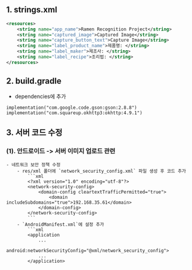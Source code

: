 ## 1. strings.xml
```xml
<resources>
    <string name="app_name">Ramen Recognition Project</string>
    <string name="captured_image">Captured Image</string>
    <string name="capture_button_text">Capture Image</string>
    <string name="label_product_name">제품명: </string>
    <string name="label_maker">제조사: </string>
    <string name="label_recipe">조리법: </string>
</resources>
```

## 2. build.gradle
- dependencies에 추가
  
```
implementation("com.google.code.gson:gson:2.8.8")
implementation("com.squareup.okhttp3:okhttp:4.9.1")
```

## 3. 서버 코드 수정

### (1). 안드로이드 -> 서버 이미지 업로드 관련
    - 네트워크 보안 정책 수정
        - res/xml 폴더에 `network_security_config.xml` 파일 생성 후 코드 추가
            ```xml
            <?xml version="1.0" encoding="utf-8"?>
            <network-security-config>
                <domain-config cleartextTrafficPermitted="true">
                    <domain includeSubdomains="true">192.168.35.61</domain>
                </domain-config>
            </network-security-config>
            ```
        - `AndroidManifest.xml`에 설정 추가
            ```xml
            <application
                ...
                android:networkSecurityConfig="@xml/network_security_config">
                ...
            </application>





